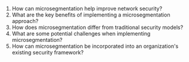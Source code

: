 1. How can microsegmentation help improve network security?
2. What are the key benefits of implementing a microsegmentation approach?
3. How does microsegmentation differ from traditional security models?
4. What are some potential challenges when implementing microsegmentation?
5. How can microsegmentation be incorporated into an organization's existing security framework?